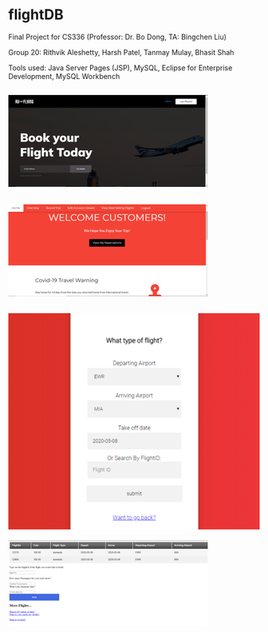 # flightDB
Final Project for CS336 (Professor: Dr. Bo Dong, TA: Bingchen Liu)

Group 20:
Rithvik Aleshetty, Harsh Patel, Tanmay Mulay, Bhasit Shah

Tools used: Java Server Pages (JSP), MySQL, Eclipse for Enterprise Development, MySQL Workbench


![](home_page.png)
-----------------------------------------------------
![](dash.png)
-----------------------------------------------------
![](ow_search.png)
-----------------------------------------------------
![](ow_res.png)
